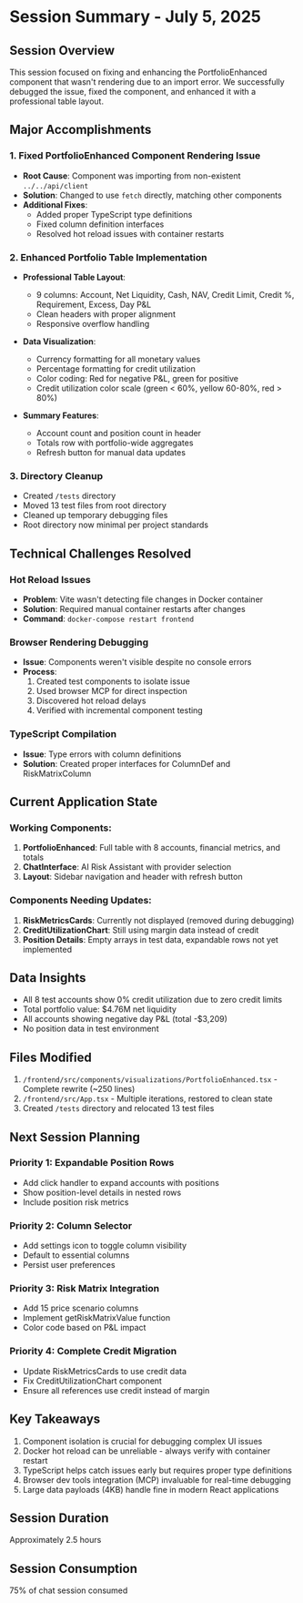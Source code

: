 # Session Summary - July 5, 2025

## Session Overview
This session focused on fixing and enhancing the PortfolioEnhanced component that wasn't rendering due to an import error. We successfully debugged the issue, fixed the component, and enhanced it with a professional table layout.

## Major Accomplishments

### 1. Fixed PortfolioEnhanced Component Rendering Issue
- **Root Cause**: Component was importing from non-existent `../../api/client`
- **Solution**: Changed to use `fetch` directly, matching other components
- **Additional Fixes**: 
  - Added proper TypeScript type definitions
  - Fixed column definition interfaces
  - Resolved hot reload issues with container restarts

### 2. Enhanced Portfolio Table Implementation
- **Professional Table Layout**: 
  - 9 columns: Account, Net Liquidity, Cash, NAV, Credit Limit, Credit %, Requirement, Excess, Day P&L
  - Clean headers with proper alignment
  - Responsive overflow handling
  
- **Data Visualization**:
  - Currency formatting for all monetary values
  - Percentage formatting for credit utilization
  - Color coding: Red for negative P&L, green for positive
  - Credit utilization color scale (green < 60%, yellow 60-80%, red > 80%)
  
- **Summary Features**:
  - Account count and position count in header
  - Totals row with portfolio-wide aggregates
  - Refresh button for manual data updates

### 3. Directory Cleanup
- Created `/tests` directory
- Moved 13 test files from root directory
- Cleaned up temporary debugging files
- Root directory now minimal per project standards

## Technical Challenges Resolved

### Hot Reload Issues
- **Problem**: Vite wasn't detecting file changes in Docker container
- **Solution**: Required manual container restarts after changes
- **Command**: `docker-compose restart frontend`

### Browser Rendering Debugging
- **Issue**: Components weren't visible despite no console errors
- **Process**: 
  1. Created test components to isolate issue
  2. Used browser MCP for direct inspection
  3. Discovered hot reload delays
  4. Verified with incremental component testing

### TypeScript Compilation
- **Issue**: Type errors with column definitions
- **Solution**: Created proper interfaces for ColumnDef and RiskMatrixColumn

## Current Application State

### Working Components:
1. **PortfolioEnhanced**: Full table with 8 accounts, financial metrics, and totals
2. **ChatInterface**: AI Risk Assistant with provider selection
3. **Layout**: Sidebar navigation and header with refresh button

### Components Needing Updates:
1. **RiskMetricsCards**: Currently not displayed (removed during debugging)
2. **CreditUtilizationChart**: Still using margin data instead of credit
3. **Position Details**: Empty arrays in test data, expandable rows not yet implemented

## Data Insights
- All 8 test accounts show 0% credit utilization due to zero credit limits
- Total portfolio value: $4.76M net liquidity
- All accounts showing negative day P&L (total -$3,209)
- No position data in test environment

## Files Modified
1. `/frontend/src/components/visualizations/PortfolioEnhanced.tsx` - Complete rewrite (~250 lines)
2. `/frontend/src/App.tsx` - Multiple iterations, restored to clean state
3. Created `/tests` directory and relocated 13 test files

## Next Session Planning

### Priority 1: Expandable Position Rows
- Add click handler to expand accounts with positions
- Show position-level details in nested rows
- Include position risk metrics

### Priority 2: Column Selector
- Add settings icon to toggle column visibility
- Default to essential columns
- Persist user preferences

### Priority 3: Risk Matrix Integration
- Add 15 price scenario columns
- Implement getRiskMatrixValue function
- Color code based on P&L impact

### Priority 4: Complete Credit Migration
- Update RiskMetricsCards to use credit data
- Fix CreditUtilizationChart component
- Ensure all references use credit instead of margin

## Key Takeaways
1. Component isolation is crucial for debugging complex UI issues
2. Docker hot reload can be unreliable - always verify with container restart
3. TypeScript helps catch issues early but requires proper type definitions
4. Browser dev tools integration (MCP) invaluable for real-time debugging
5. Large data payloads (4KB) handle fine in modern React applications

## Session Duration
Approximately 2.5 hours

## Session Consumption
75% of chat session consumed